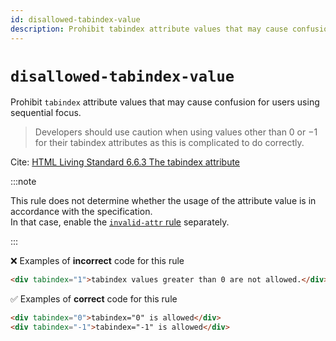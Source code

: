```yaml
---
id: disallowed-tabindex-value
description: Prohibit tabindex attribute values that may cause confusion for users using sequential focus.
---
```


# `disallowed-tabindex-value`

Prohibit `tabindex` attribute values that may cause confusion for users using sequential focus.

> Developers should use caution when using values other than 0 or −1 for their tabindex attributes as this is complicated to do correctly.

Cite: [HTML Living Standard 6.6.3 The tabindex attribute](https://html.spec.whatwg.org/multipage/interaction.html#the-tabindex-attribute:~:text=Developers%20should%20use%20caution%20when%20using%20values%20other%20than%200%20or%20%E2%88%921%20for%20their%20tabindex%20attributes%20as%20this%20is%20complicated%20to%20do%20correctly.)

:::note

This rule does not determine whether the usage of the attribute value is in accordance with the specification.  
In that case, enable the [`invalid-attr` rule](https://markuplint.dev/docs/rules/invalid-attr) separately.

:::

<!-- prettier-ignore-end -->

❌ Examples of **incorrect** code for this rule

```html
<div tabindex="1">tabindex values greater than 0 are not allowed.</div>
```

✅ Examples of **correct** code for this rule

```html
<div tabindex="0">tabindex="0" is allowed</div>
<div tabindex="-1">tabindex="-1" is allowed</div>
```
